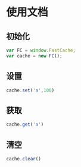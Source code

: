 # 使用文档

## 初始化

```js
var FC = window.FastCache;
var cache = new FC();
```

## 设置

```js
cache.set('a',100)
```

## 获取

```js
cache.get('a')
```

## 清空

```js
cache.clear()
```
